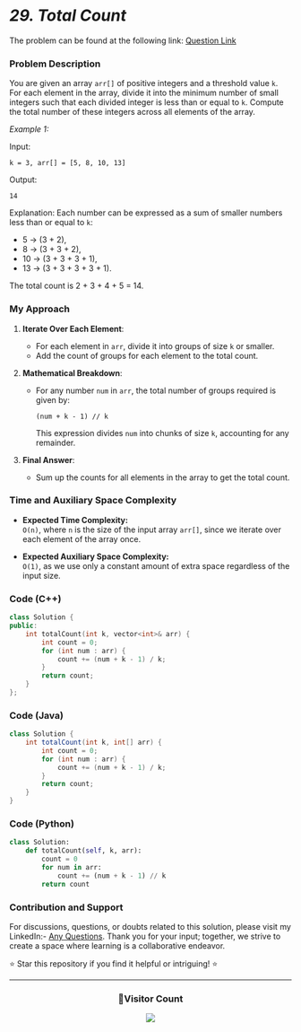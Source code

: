# *29. Total Count*

The problem can be found at the following link: [Question Link](https://www.geeksforgeeks.org/problems/total-count2415/1)

### Problem Description

You are given an array `arr[]` of positive integers and a threshold value `k`. For each element in the array, divide it into the minimum number of small integers such that each divided integer is less than or equal to `k`. Compute the total number of these integers across all elements of the array.

*Example 1:*

Input:
``` 
k = 3, arr[] = [5, 8, 10, 13] 
```
Output: 
```
14
```
Explanation: Each number can be expressed as a sum of smaller numbers less than or equal to `k`:  
- 5 → (3 + 2),  
- 8 → (3 + 3 + 2),  
- 10 → (3 + 3 + 3 + 1),  
- 13 → (3 + 3 + 3 + 3 + 1).  

The total count is 2 + 3 + 4 + 5 = 14.


### My Approach

1. **Iterate Over Each Element**:  
   - For each element in `arr`, divide it into groups of size `k` or smaller.  
   - Add the count of groups for each element to the total count.  
   
2. **Mathematical Breakdown**:  
   - For any number `num` in `arr`, the total number of groups required is given by:  
     ```
     (num + k - 1) // k
     ```
     This expression divides `num` into chunks of size `k`, accounting for any remainder.

3. **Final Answer**:  
   - Sum up the counts for all elements in the array to get the total count.

### Time and Auxiliary Space Complexity

- **Expected Time Complexity:**  
  `O(n)`, where `n` is the size of the input array `arr[]`, since we iterate over each element of the array once.
  
- **Expected Auxiliary Space Complexity:**  
  `O(1)`, as we use only a constant amount of extra space regardless of the input size.

### Code (C++)

```cpp
class Solution {
public:
    int totalCount(int k, vector<int>& arr) {
        int count = 0;
        for (int num : arr) {
            count += (num + k - 1) / k; 
        }
        return count;
    }
};
```

### Code (Java)

```java
class Solution {
    int totalCount(int k, int[] arr) {
        int count = 0;
        for (int num : arr) {
            count += (num + k - 1) / k;  
        }
        return count;
    }
}
```

### Code (Python)

```python
class Solution:
    def totalCount(self, k, arr):
        count = 0
        for num in arr:
            count += (num + k - 1) // k  
        return count
```

### Contribution and Support

For discussions, questions, or doubts related to this solution, please visit my LinkedIn:- [Any Questions](https://www.linkedin.com/in/het-patel-8b110525a/). Thank you for your input; together, we strive to create a space where learning is a collaborative endeavor.

⭐ Star this repository if you find it helpful or intriguing! ⭐

---

<div align=center>
  <h3><b>📍Visitor Count</b></h3>
</div>

<p align="center" >   
  <img src="https://profile-counter.glitch.me/Hunterdii/count.svg" />  
</p>
